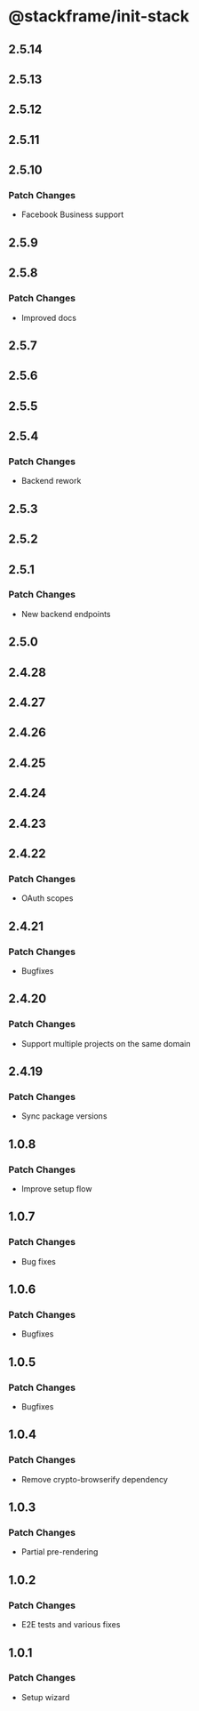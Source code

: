 # @stackframe/init-stack

## 2.5.14

## 2.5.13

## 2.5.12

## 2.5.11

## 2.5.10

### Patch Changes

- Facebook Business support

## 2.5.9

## 2.5.8

### Patch Changes

- Improved docs

## 2.5.7

## 2.5.6

## 2.5.5

## 2.5.4

### Patch Changes

- Backend rework

## 2.5.3

## 2.5.2

## 2.5.1

### Patch Changes

- New backend endpoints

## 2.5.0

## 2.4.28

## 2.4.27

## 2.4.26

## 2.4.25

## 2.4.24

## 2.4.23

## 2.4.22

### Patch Changes

- OAuth scopes

## 2.4.21

### Patch Changes

- Bugfixes

## 2.4.20

### Patch Changes

- Support multiple projects on the same domain

## 2.4.19

### Patch Changes

- Sync package versions

## 1.0.8

### Patch Changes

- Improve setup flow

## 1.0.7

### Patch Changes

- Bug fixes

## 1.0.6

### Patch Changes

- Bugfixes

## 1.0.5

### Patch Changes

- Bugfixes

## 1.0.4

### Patch Changes

- Remove crypto-browserify dependency

## 1.0.3

### Patch Changes

- Partial pre-rendering

## 1.0.2

### Patch Changes

- E2E tests and various fixes

## 1.0.1

### Patch Changes

- Setup wizard
